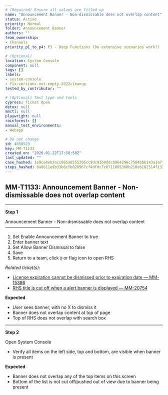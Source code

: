 ```yaml
---
# (Required) Ensure all values are filled up
name: "Announcement Banner - Non-dismissable does not overlap content"
status: Active
priority: Normal
folder: Announcement Banner
authors: ""
team_ownership: 
- Channels
priority_p1_to_p4: P3 - Deep Functions (Do extensive scenarios work?)

# (Optional)
location: System Console
component: null
tags: []
labels: 
- system-console
- fix-versions-not-empty-2022cleanup
tested_by_contributor: ""

# (Optional) Test type and tools
cypress: Ticket Open
detox: null
mmctl: null
playwright: null
rainforest: []
manual_test_environments: 
- Webapp

# Do not change
id: 4058523
key: MM-T1133
created_on: "2020-01-22T17:58:50Z"
last_updated: ""
case_hashed: 1e9ce8eb2acc065a8555266cc9dc81b9ddcb864296c7584bb6143a1a7f31d18d8caf8f33e22b0b9de0e2e097f8012a31
steps_hashed: 8a8611e9b33b6cfb820967cf4dfdc7c8711005360b210e6182514f133df302f1e6104d2c2b0917446e735c6c4bf2dfd0
---
```


<!-- (Auto-generated) Based on frontmatter's "key" and "name" -->

## MM-T1133: Announcement Banner - Non-dismissable does not overlap content

---

**Step 1**

Announcement Banner - Non-dismissable does not overlap content\
–––––––––––––––––––––––––

1. Set Enable Announcement Banner to true
2. Enter banner text
3. Set Allow Banner Dismissal to false
4. Save
5. Return to a team, click `@` or flag icon to open RHS

_Related ticket(s):_

- [License expiration cannot be dismissed prior to expiration date — MM-15386](https://mattermost.atlassian.net/browse/MM-15386)
- [RHS title is cut off when a alert banner is displayed — MM-20754](https://mattermost.atlassian.net/browse/MM-20754)

**Expected**

- User sees banner, with no X to dismiss it
- Banner does not overlap content at top of page
- Top of RHS does not overlap with search box

---

**Step 2**

Open System Console

- Verify all items on the left side, top and bottom, are visible when banner is present

**Expected**

- Banner does not overlap any of the top items on this screen
- Bottom of the list is not cut off/pushed out of view due to banner being present
